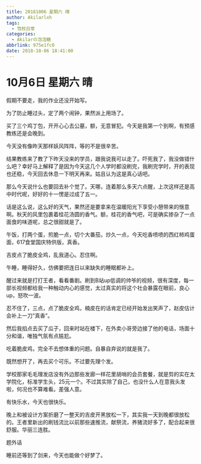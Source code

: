 ```yaml
---
title: 20181006 星期六 晴
author: Akilarlxh
tags:
  - 驾校日常
categories:
  - Akilarの泡泡糖
abbrlink: 975e1fc0
date: 2018-10-06 18:41:00
---
```

# 10月6日 星期六 晴

假期不要走，我的作业还没开始写。

为了防止睡过头，定了两个闹钟，果然派上用场了。

买了三个鸡丁包，开开心心去公墓，额，无意冒犯。今天是我第一个到啊，有预感教练还是会晚到。

今天没有像昨天那样妖风阵阵，等的不是很辛苦。

结果教练来了教了下昨天没来的学员，跟我说我可以走了。吓死我了，我没做错什么吧？幸好马上解释了是因为今天这几个人学时都没刷完，我刷完学时，开的表现也还稳，今天回去休息一下明天再来。姑且认为这是真心话吧。

那么今天说什么也要回去补个觉了。天哪，连着那么多天六点醒，上次这样还是高中时代呢，好好的十一愣是过成了五一。

话是这么说，这么好的天气，果然还是要拿来在温暖阳光下享受小憩带来的惬意啊。秋天的风里包裹着桂花汤圆的香气。额，桂花的香气吧，可是确实掺杂了一点面食的味道呢，总之很甜就是了。

午饭，打两个蛋，煎脆一点，切个大番茄，炒久一点，今天吃香喷喷的西红柿鸡蛋面，617食堂国庆特供版，真香。

吉皮点了脆皮全鸡，乱我道心。忍住啊。

午睡，睡得好久，仿佛要把连日以来缺失的睡眠都补上。

醒过来就是打打王者，看看番剧。刷到B站up低调的帅爷的视频，很有深度，每一部长视频都给我一种触动内心的感觉，太过真实的将这个社会暴露在眼前，良心up，怒吹一波。

忍不住了，三点，点了脆皮全鸡，楠皮在的话肯定已经开始发出笑声了，赵皮估计会补上一刀“真香”。

然后我掐点去买了瓜子，回来时站在楼下，在外卖小哥旁边接了他的电话，场面十分和谐，唯独气氛有点尴尬。

吃着脆皮鸡，完全不去想体重的问题。自暴自弃说的就是我了。

既然想开了，再去买个可乐。不过要先理个发。

学校那家毛毛理发店没有外边那些发廊一样花里胡哨的会员套餐，就是剪的实在太学院化，标准学生头，25元一个。不过其实除了自己，也没什么人在意我头发啦，何况也不算难看。差强人意。

有快乐水，今天也很快乐。

晚上和被设计方案折磨了一整天的吉皮开黑放松一下，其实我一天到晚都很放松的。王者里新出的刷钱流比以前那些速推流，献祭流，养猪流好多了，配合起来很舒服。华丽三连胜。

题外话

睡前还等到了剑来，今天也能做个好梦了。